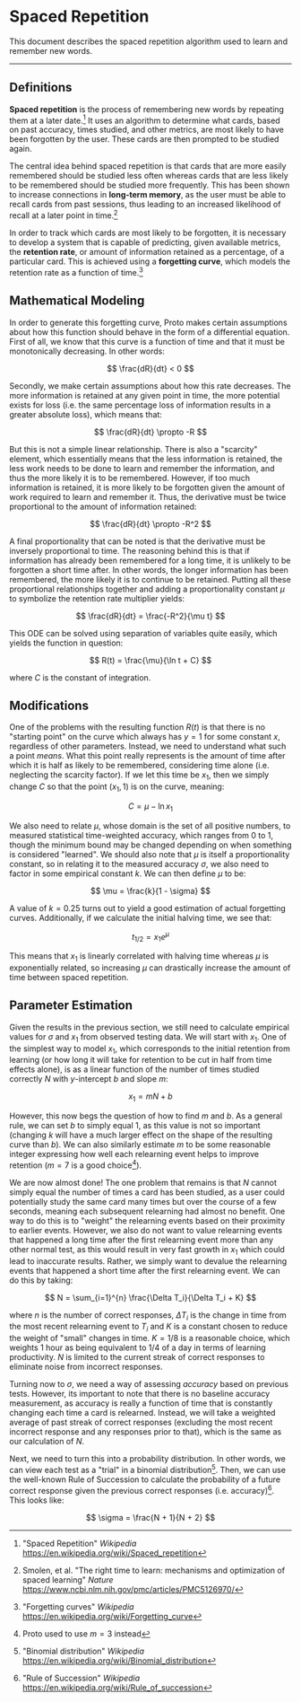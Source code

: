# Spaced Repetition

This document describes the spaced repetition algorithm used to learn and remember new words.

---

## Definitions

**Spaced repetition** is the process of remembering new words by repeating them at a later date.[^1]
It uses an algorithm to determine what cards, based on past accuracy, times studied, and other metrics, are most likely to have been forgotten by the user.
These cards are then prompted to be studied again.

The central idea behind spaced repetition is that cards that are more easily remembered should be studied less often whereas cards that are less likely to be remembered should be studied more frequently.
This has been shown to increase connections in **long-term memory**, as the user must be able to recall cards from past sessions, thus leading to an increased likelihood of recall at a later point in time.[^2]

In order to track which cards are most likely to be forgotten, it is necessary to develop a system that is capable of predicting, given available metrics, the **retention rate**, or amount of information retained as a percentage, of a particular card.
This is achieved using a **forgetting curve**, which models the retention rate as a function of time.[^3]

## Mathematical Modeling

In order to generate this forgetting curve, Proto makes certain assumptions about how this function should behave in the form of a differential equation.
First of all, we know that this curve is a function of time and that it must be monotonically decreasing.
In other words:

$$ \frac{dR}{dt} < 0 $$

Secondly, we make certain assumptions about how this rate decreases.
The more information is retained at any given point in time, the more potential exists for loss (i.e. the same percentage loss of information results in a greater absolute loss), which means that:

$$ \frac{dR}{dt} \propto -R $$

But this is not a simple linear relationship.
There is also a "scarcity" element, which essentially means that the less information is retained, the less work needs to be done to learn and remember the information, and thus the more likely it is to be remembered.
However, if too much information is retained, it is more likely to be forgotten given the amount of work required to learn and remember it.
Thus, the derivative must be twice proportional to the amount of information retained:

$$ \frac{dR}{dt} \propto -R^2 $$

A final proportionality that can be noted is that the derivative must be inversely proportional to time.
The reasoning behind this is that if information has already been remembered for a long time, it is unlikely to be forgotten a short time after.
In other words, the longer information has been remembered, the more likely it is to continue to be retained.
Putting all these proportional relationships together and adding a proportionality constant $\mu$ to symbolize the retention rate multiplier yields:

$$ \frac{dR}{dt} = \frac{-R^2}{\mu t} $$

This ODE can be solved using separation of variables quite easily, which yields the function in question:

$$ R(t) = \frac{\mu}{\ln t + C} $$

where $C$ is the constant of integration.

## Modifications

One of the problems with the resulting function $R(t)$ is that there is no "starting point" on the curve which always has $y = 1$ for some constant $x$, regardless of other parameters.
Instead, we need to understand what such a point *means*.
What this point really represents is the amount of time after which it is half as likely to be remembered, considering time alone (i.e. neglecting the scarcity factor).
If we let this time be $x_1$, then we simply change $C$ so that the point $(x_1, 1)$ is on the curve, meaning:

$$ C = \mu - \ln x_1 $$

We also need to relate $\mu$, whose domain is the set of all positive numbers, to measured statistical time-weighted accuracy, which ranges from 0 to 1, though the minimum bound may be changed depending on when something is considered "learned".
We should also note that $\mu$ is itself a proportionality constant, so in relating it to the measured accuracy $\sigma$, we also need to factor in some empirical constant $k$.
We can then define $\mu$ to be:

$$ \mu = \frac{k}{1 - \sigma} $$

A value of $k=0.25$ turns out to yield a good estimation of actual forgetting curves.
Additionally, if we calculate the initial halving time, we see that:

$$ t_{1/2} = x_1 e^\mu $$

This means that $x_1$ is linearly correlated with halving time whereas $\mu$ is exponentially related, so increasing $\mu$ can drastically increase the amount of time between spaced repetition.

## Parameter Estimation

Given the results in the previous section, we still need to calculate empirical values for $\sigma$ and $x_1$ from observed testing data.
We will start with $x_1$.
One of the simplest way to model $x_1$, which corresponds to the initial retention from learning (or how long it will take for retention to be cut in half from time effects alone), is as a linear function of the number of times studied correctly $N$ with $y$-intercept $b$ and slope $m$:

$$ x_1 = mN + b $$

However, this now begs the question of how to find $m$ and $b$.
As a general rule, we can set $b$ to simply equal $1$, as this value is not so important (changing $k$ will have a much larger effect on the shape of the resulting curve than $b$).
We can also similarly estimate $m$ to be some reasonable integer expressing how well each relearning event helps to improve retention ($m = 7$ is a good choice[^4]).

We are now almost done!
The one problem that remains is that $N$ cannot simply equal the number of times a card has been studied, as a user could potentially study the same card many times but over the course of a few seconds, meaning each subsequent relearning had almost no benefit.
One way to do this is to "weight" the relearning events based on their proximity to earlier events.
However, we also do not want to value relearning events that happened a long time after the first relearning event more than any other normal test, as this would result in very fast growth in $x_1$ which could lead to inaccurate results.
Rather, we simply want to devalue the relearning events that happened a short time after the first relearning event.
We can do this by taking:

$$ N = \sum_{i=1}^{n} \frac{\Delta T_i}{\Delta T_i + K} $$

where $n$ is the number of correct responses, $\Delta T_i$ is the change in time from the most recent relearning event to $T_i$ and $K$ is a constant chosen to reduce the weight of "small" changes in time. $K = 1/8$ is a reasonable choice, which weights 1 hour as being equivalent to 1/4 of a day in terms of learning productivity. $N$ is limited to the current streak of correct responses to eliminate noise from incorrect responses.

Turning now to $\sigma$, we need a way of assessing *accuracy* based on previous tests.
However, its important to note that there is no baseline accuracy measurement, as accuracy is really a function of time that is constantly changing each time a card is relearned.
Instead, we will take a weighted average of past streak of correct responses (excluding the most recent incorrect response and any responses prior to that), which is the same as our calculation of $N$.

Next, we need to turn this into a probability distribution.
In other words, we can view each test as a "trial" in a binomial distribution[^5].
Then, we can use the well-known Rule of Succession to calculate the probability of a future correct response given the previous correct responses (i.e. accuracy)[^6].
This looks like:

$$ \sigma = \frac{N + 1}{N + 2} $$

[^1]: "Spaced Repetition" *Wikipedia* <https://en.wikipedia.org/wiki/Spaced_repetition>
[^2]: Smolen, et al. "The right time to learn: mechanisms and optimization of spaced learning" *Nature* <https://www.ncbi.nlm.nih.gov/pmc/articles/PMC5126970/>
[^3]: "Forgetting curves" *Wikipedia* <https://en.wikipedia.org/wiki/Forgetting_curve>
[^4]: Proto used to use $m=3$ instead
[^5]: "Binomial distribution" *Wikipedia* <https://en.wikipedia.org/wiki/Binomial_distribution>
[^6]: "Rule of Succession" *Wikipedia* <https://en.wikipedia.org/wiki/Rule_of_succession>
